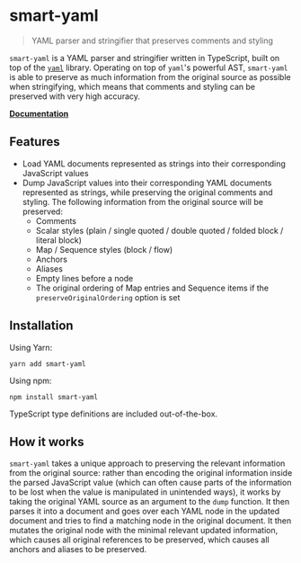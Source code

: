 # smart-yaml

> YAML parser and stringifier that preserves comments and styling

`smart-yaml` is a YAML parser and stringifier written in TypeScript, built on top of the [`yaml`](https://github.com/eemeli/yaml) library. Operating on top of `yaml`'s powerful AST, `smart-yaml` is able to preserve as much information from the original source as possible when stringifying, which means that comments and styling can be preserved with very high accuracy.

**[Documentation](https://smart-yaml.netlify.app/)**

## Features

- Load YAML documents represented as strings into their corresponding JavaScript values
- Dump JavaScript values into their corresponding YAML documents represented as strings, while preserving the original comments and styling. The following information from the original source will be preserved:
  - Comments
  - Scalar styles (plain / single quoted / double quoted / folded block / literal block)
  - Map / Sequence styles (block / flow)
  - Anchors
  - Aliases
  - Empty lines before a node
  - The original ordering of Map entries and Sequence items if the `preserveOriginalOrdering` option is set

## Installation

Using Yarn:

`yarn add smart-yaml`

Using npm:

`npm install smart-yaml`

TypeScript type definitions are included out-of-the-box.

## How it works

`smart-yaml` takes a unique approach to preserving the relevant information from the original source: rather than encoding the original information inside the parsed JavaScript value (which can often cause parts of the information to be lost when the value is manipulated in unintended ways), it works by taking the original YAML source as an argument to the `dump` function. It then parses it into a document and goes over each YAML node in the updated document and tries to find a matching node in the original document. It then mutates the original node with the minimal relevant updated information, which causes all original references to be preserved, which causes all anchors and aliases to be preserved.
